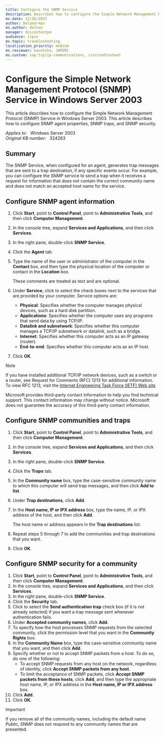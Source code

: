 ```yaml
---
title: Configure the SNMP Service
description: Describes how to configure the Simple Network Management Protocol (SNMP) Service in Windows Server 2003.
ms.date: 12/26/2023
author: Deland-Han
ms.author: delhan
manager: dcscontentpm
audience: itpro
ms.topic: troubleshooting
localization_priority: medium
ms.reviewer: kaushika, JAMIRC
ms.custom: sap:tcp/ip-communications, csstroubleshoot
---
```

# Configure the Simple Network Management Protocol (SNMP) Service in Windows Server 2003  

This article describes how to configure the Simple Network Management Protocol (SNMP) Service in Windows Server 2003. This article describes how to configure SNMP agent properties, SNMP traps, and SNMP security.

_Applies to:_ &nbsp; Windows Server 2003  
_Original KB number:_ &nbsp; 324263

## Summary

The SNMP Service, when configured for an agent, generates trap messages that are sent to a trap destination, if any specific events occur. For example, you can configure the SNMP service to send a trap when it receives a request for information that does not contain the correct community name and does not match an accepted host name for the service.

## Configure SNMP agent information

1. Click **Start**, point to **Control Panel**, point to **Administrative Tools**, and then click **Computer Management**.
2. In the console tree, expand **Services and Applications**, and then click **Services**.
3. In the right pane, double-click **SNMP Service**.
4. Click the **Agent** tab.
5. Type the name of the user or administrator of the computer in the **Contact** box, and then type the physical location of the computer or contact in the **Location** box.

    These comments are treated as text and are optional.
6. Under **Service**, click to select the check boxes next to the services that are provided by your computer. Service options are:
   - **Physical**: Specifies whether the computer manages physical devices, such as a hard disk partition.
   - **Applications**: Specifies whether the computer uses any programs that send data by using TCP/IP.
   - **Datalink and subnetwork**: Specifies whether this computer manages a TCP/IP subnetwork or datalink, such as a bridge.
   - **Internet**: Specifies whether this computer acts as an IP gateway (router).
   - **End-to-end**: Specifies whether this computer acts as an IP host.
7. Click **OK**.

> [!NOTE]
> If you have installed additional TCP/IP network devices, such as a switch or a router, see Request for Comments (RFC) 1213 for additional information. To view RFC 1213, visit the [Internet Engineering Task Force (IETF) Web site](https://www.ietf.org/rfc/rfc1213.txt)

Microsoft provides third-party contact information to help you find technical support. This contact information may change without notice. Microsoft does not guarantee the accuracy of this third-party contact information.

## Configure SNMP communities and traps

1. Click **Start**, point to **Control Panel**, point to **Administrative Tools**, and then click **Computer Management**.
2. In the console tree, expand **Services and Applications**, and then click **Services**.
3. In the right pane, double-click **SNMP Service**.
4. Click the **Traps** tab.
5. In the **Community name** box, type the case-sensitive community name to which this computer will send trap messages, and then click **Add to list**.
6. Under **Trap destinations**, click **Add**.
7. In the **Host name, IP or IPX address** box, type the name, IP, or IPX address of the host, and then click **Add**.

    The host name or address appears in the **Trap destinations** list.
8. Repeat steps 5 through 7 to add the communities and trap destinations that you want.
9. Click **OK**.

## Configure SNMP security for a community

1. Click **Start**, point to **Control Panel**, point to **Administrative Tools**, and then click **Computer Management**.
2. In the console tree, expand **Services and Applications**, and then click **Services**.
3. In the right pane, double-click **SNMP Service**.
4. Click the **Security** tab.
5. Click to select the **Send authentication trap** check box (if it is not already selected) if you want a trap message sent whenever authentication fails.
6. Under **Accepted community names**, click **Add**.
7. To specify how the host processes SNMP requests from the selected community, click the permission level that you want in the **Community Rights** box.
8. In the **Community Name** box, type the case-sensitive community name that you want, and then click **Add**.
9. Specify whether or not to accept SNMP packets from a host. To do so, do one of the following:
   - To accept SNMP requests from any host on the network, regardless of identity, click **Accept SNMP packets from any host**.
   - To limit the acceptance of SNMP packets, click **Accept SNMP packets from these hosts**, click **Add**, and then type the appropriate host name, IP, or IPX address in the **Host name, IP or IPX address** box.
10. Click **Add**.
11. Click **OK**.

> [!IMPORTANT]
> If you remove all of the community names, including the default name *Public*, SNMP does not respond to any community names that are presented.
